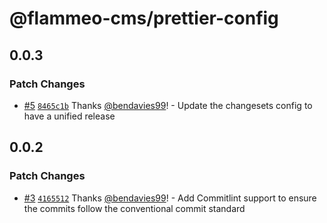 # @flammeo-cms/prettier-config

## 0.0.3

### Patch Changes

- [#5](https://github.com/flammeo/cms/pull/5) [`8465c1b`](https://github.com/flammeo/cms/commit/8465c1b73ae6eea834b1eac4d64150d3063046ac) Thanks [@bendavies99](https://github.com/bendavies99)! - Update the changesets config to have a unified release

## 0.0.2

### Patch Changes

- [#3](https://github.com/flammeo/cms/pull/3) [`4165512`](https://github.com/flammeo/cms/commit/416551262cb4dd3a6e3451f3511c08d1e1d8b441) Thanks [@bendavies99](https://github.com/bendavies99)! - Add Commitlint support to ensure the commits follow the conventional commit standard
